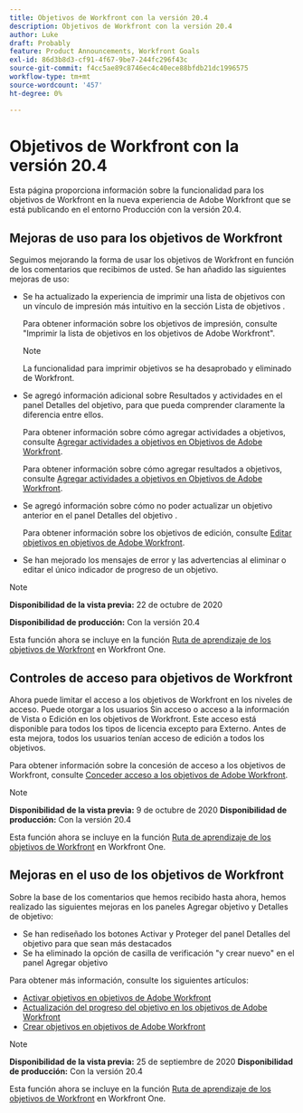 ```yaml
---
title: Objetivos de Workfront con la versión 20.4
description: Objetivos de Workfront con la versión 20.4
author: Luke
draft: Probably
feature: Product Announcements, Workfront Goals
exl-id: 86d3b8d3-cf91-4f67-9be7-244fc296f43c
source-git-commit: f4cc5ae89c8746ec4c40ece88bfdb21dc1996575
workflow-type: tm+mt
source-wordcount: '457'
ht-degree: 0%

---
```


# Objetivos de Workfront con la versión 20.4

Esta página proporciona información sobre la funcionalidad para los objetivos de Workfront en la nueva experiencia de Adobe Workfront que se está publicando en el entorno Producción con la versión 20.4.

## Mejoras de uso para los objetivos de Workfront

Seguimos mejorando la forma de usar los objetivos de Workfront en función de los comentarios que recibimos de usted. Se han añadido las siguientes mejoras de uso:

* Se ha actualizado la experiencia de imprimir una lista de objetivos con un vínculo de impresión más intuitivo en la sección Lista de objetivos .

   Para obtener información sobre los objetivos de impresión, consulte &quot;Imprimir la lista de objetivos en los objetivos de Adobe Workfront&quot;.

   >[!NOTE]
   >
   >  La funcionalidad para imprimir objetivos se ha desaprobado y eliminado de Workfront.


* Se agregó información adicional sobre Resultados y actividades en el panel Detalles del objetivo, para que pueda comprender claramente la diferencia entre ellos.

   Para obtener información sobre cómo agregar actividades a objetivos, consulte [Agregar actividades a objetivos en Objetivos de Adobe Workfront](../../../workfront-goals/results-and-activities/add-activities-to-goals.md).

   Para obtener información sobre cómo agregar resultados a objetivos, consulte [Agregar actividades a objetivos en Objetivos de Adobe Workfront](../../../workfront-goals/results-and-activities/add-activities-to-goals.md).

* Se agregó información sobre cómo no poder actualizar un objetivo anterior en el panel Detalles del objetivo .

   Para obtener información sobre los objetivos de edición, consulte [Editar objetivos en objetivos de Adobe Workfront](../../../workfront-goals/goal-management/edit-goals.md).

* Se han mejorado los mensajes de error y las advertencias al eliminar o editar el único indicador de progreso de un objetivo.

>[!NOTE]
>
>**Disponibilidad de la vista previa:** 22 de octubre de 2020
>
>**Disponibilidad de producción:** Con la versión 20.4

Esta función ahora se incluye en la función [Ruta de aprendizaje de los objetivos de Workfront](https://one.workfront.com/s/getting-started?tabset-9473f=c292c) en Workfront One.

## Controles de acceso para objetivos de Workfront

Ahora puede limitar el acceso a los objetivos de Workfront en los niveles de acceso. Puede otorgar a los usuarios Sin acceso o acceso a la información de Vista o Edición en los objetivos de Workfront. Este acceso está disponible para todos los tipos de licencia excepto para Externo. Antes de esta mejora, todos los usuarios tenían acceso de edición a todos los objetivos.

Para obtener información sobre la concesión de acceso a los objetivos de Workfront, consulte [Conceder acceso a los objetivos de Adobe Workfront](../../../administration-and-setup/add-users/configure-and-grant-access/grant-access-goals.md).

>[!NOTE]
**Disponibilidad de la vista previa:** 9 de octubre de 2020
**Disponibilidad de producción:** Con la versión 20.4

Esta función ahora se incluye en la función [Ruta de aprendizaje de los objetivos de Workfront](https://one.workfront.com/s/getting-started?tabset-9473f=c292c) en Workfront One.

## Mejoras en el uso de los objetivos de Workfront

Sobre la base de los comentarios que hemos recibido hasta ahora, hemos realizado las siguientes mejoras en los paneles Agregar objetivo y Detalles de objetivo:

* Se han rediseñado los botones Activar y Proteger del panel Detalles del objetivo para que sean más destacados 
* Se ha eliminado la opción de casilla de verificación &quot;y crear nuevo&quot; en el panel Agregar objetivo

Para obtener más información, consulte los siguientes artículos:

* [Activar objetivos en objetivos de Adobe Workfront](../../../workfront-goals/goal-management/activate-goals.md)
* [Actualización del progreso del objetivo en los objetivos de Adobe Workfront](../../../workfront-goals/goal-review-and-workfront-goals-sections/check-in-goals.md)
* [Crear objetivos en objetivos de Adobe Workfront](../../../workfront-goals/goal-management/create-goals.md)

>[!NOTE]
**Disponibilidad de la vista previa:** 25 de septiembre de 2020
**Disponibilidad de producción:** Con la versión 20.4

Esta función ahora se incluye en la función [Ruta de aprendizaje de los objetivos de Workfront](https://one.workfront.com/s/getting-started?tabset-9473f=c292c) en Workfront One.
